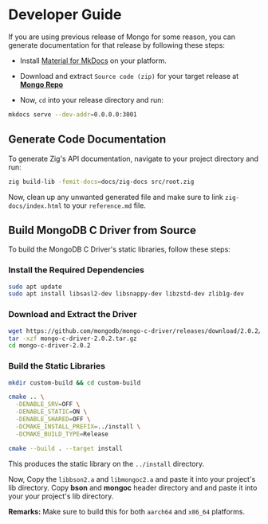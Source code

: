# Developer Guide

If you are using previous release of Mongo for some reason, you can generate documentation for that release by following these steps:

- Install [Material for MkDocs](https://squidfunk.github.io/mkdocs-material/getting-started/) on your platform.

- Download and extract `Source code (zip)` for your target release at [**Mongo Repo**](https://github.com/bitlaab-blitz/mongo)

- Now, `cd` into your release directory and run:

```sh
mkdocs serve --dev-addr=0.0.0.0:3001
```

## Generate Code Documentation

To generate Zig's API documentation, navigate to your project directory and run:

```sh
zig build-lib -femit-docs=docs/zig-docs src/root.zig
```

Now, clean up any unwanted generated file and make sure to link `zig-docs/index.html` to your `reference.md` file.

## Build MongoDB C Driver from Source

To build the MongoDB C Driver's static libraries, follow these steps:

### Install the Required Dependencies

```sh
sudo apt update
sudo apt install libsasl2-dev libsnappy-dev libzstd-dev zlib1g-dev
```

### Download and Extract the Driver

```sh
wget https://github.com/mongodb/mongo-c-driver/releases/download/2.0.2/mongo-c-driver-2.0.2.tar.gz
tar -xzf mongo-c-driver-2.0.2.tar.gz
cd mongo-c-driver-2.0.2
```

### Build the Static Libraries

```sh
mkdir custom-build && cd custom-build

cmake .. \
  -DENABLE_SRV=OFF \
  -DENABLE_STATIC=ON \
  -DENABLE_SHARED=OFF \
  -DCMAKE_INSTALL_PREFIX=../install \
  -DCMAKE_BUILD_TYPE=Release

cmake --build . --target install
```

This produces the static library on the `../install` directory.

Now, Copy the `libbson2.a` and `libmongoc2.a` and paste it into your project's lib directory. Copy **bson** and **mongoc** header directory and and paste it into your your project's lib directory.

**Remarks:** Make sure to build this for both `aarch64` and `x86_64` platforms.
